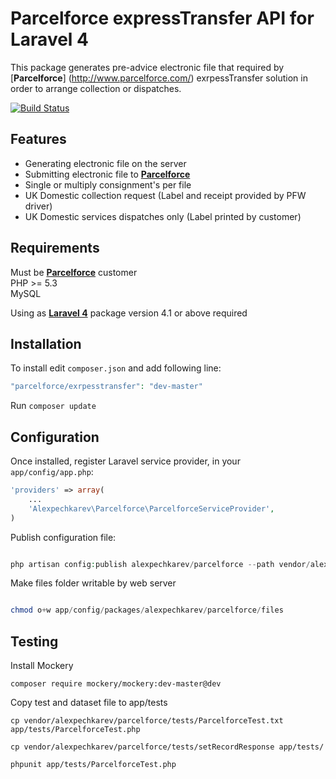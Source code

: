 Parcelforce expressTransfer API for Laravel 4
======================
This package generates pre-advice electronic file that required by [**Parcelforce**]
(http://www.parcelforce.com/) exrpessTransfer solution in order to arrange collection or dispatches.

[![Build Status](https://travis-ci.org/alexpechkarev/parcelforce.svg?branch=master)](https://travis-ci.org/alexpechkarev/parcelforce)



Features
------------

 - Generating electronic file on the server
 - Submitting electronic file to [**Parcelforce**](http://www.parcelforce.com/)
 - Single or multiply consignment's per file
 - UK Domestic collection request (Label and receipt provided by PFW driver) 
 - UK Domestic services dispatches only (Label printed by customer)


        
Requirements
------------

Must be [**Parcelforce**](http://www.parcelforce.com/) customer        
PHP >= 5.3        
MySQL
        
Using as [**Laravel 4**](http://laravel.com/) package version 4.1 or above required



Installation
------------


To install edit `composer.json` and add following line:

```php
"parcelforce/exrpesstransfer": "dev-master"
```

Run `composer update`



Configuration
-------------

Once installed, register Laravel service provider, in your `app/config/app.php`:

```php
'providers' => array(
	...
    'Alexpechkarev\Parcelforce\ParcelforceServiceProvider',
)
```


Publish configuration file:

```php

php artisan config:publish alexpechkarev/parcelforce --path vendor/alexpechkarev/parcelforce/src/config/

```

Make files folder writable by web server

```php

chmod o+w app/config/packages/alexpechkarev/parcelforce/files

```


Testing
-------------

Install Mockery 
```
composer require mockery/mockery:dev-master@dev
```

Copy test and dataset file to app/tests
```
cp vendor/alexpechkarev/parcelforce/tests/ParcelforceTest.txt app/tests/ParcelforceTest.php

cp vendor/alexpechkarev/parcelforce/tests/setRecordResponse app/tests/

phpunit app/tests/ParcelforceTest.php
```